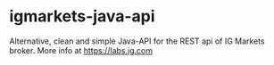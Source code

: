 # igmarkets-java-api
Alternative, clean and simple Java-API for the REST api of IG Markets broker. More info at https://labs.ig.com
